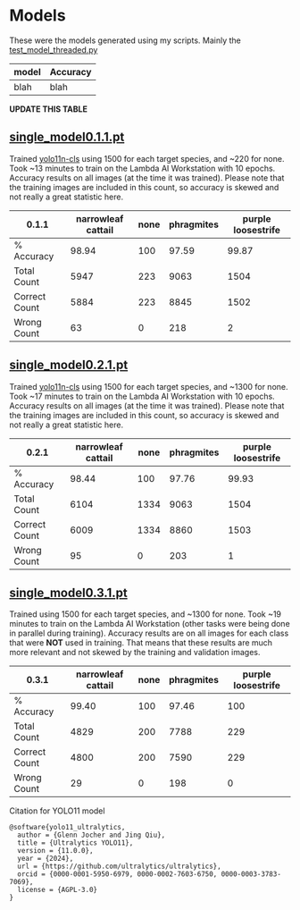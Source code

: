 # Models
These were the models generated using my scripts. Mainly the [test_model_threaded.py](https://github.com/jgeorge1316/Senior-Design-2025/blob/main/Test-Scripts/test_model_threaded.py)

| model | Accuracy  |
| --- | --- |
| blah | blah |
**UPDATE THIS TABLE**

## [single_model0.1.1.pt](https://github.com/jgeorge1316/Senior-Design-2025/blob/main/models/single_model0.1.1.pt)
Trained [yolo11n-cls](https://github.com/ultralytics/assets/releases/download/v8.3.0/yolo11n-cls.pt) using 1500 for each target species, and ~220 for none. Took ~13 minutes to train on the Lambda AI Workstation with 10 epochs. Accuracy results on all images (at the time it was trained). Please note that the training images are included in this count, so accuracy is skewed and not really a great statistic here.

| 0.1.1 | narrowleaf cattail | none | phragmites | purple loosestrife |
| --- | --- | ---| --- | --- |
| % Accuracy | 98.94 | 100 | 97.59 | 99.87 |
| Total Count | 5947 | 223 | 9063 | 1504 |
| Correct Count | 5884 | 223 | 8845 | 1502 |
| Wrong Count | 63 | 0 | 218 | 2 |

## [single_model0.2.1.pt](https://github.com/jgeorge1316/Senior-Design-2025/blob/main/models/single_model0.2.1.pt)
Trained [yolo11n-cls](https://github.com/ultralytics/assets/releases/download/v8.3.0/yolo11n-cls.pt) using 1500 for each target species, and ~1300 for none. Took ~17 minutes to train on the Lambda AI Workstation with 10 epochs. Accuracy results on all images (at the time it was trained). Please note that the training images are included in this count, so accuracy is skewed and not really a great statistic here.

| 0.2.1 | narrowleaf cattail | none | phragmites | purple loosestrife |
| --- | --- | ---| --- | --- |
| % Accuracy | 98.44 | 100 | 97.76 | 99.93 |
| Total Count | 6104 | 1334 | 9063 | 1504 |
| Correct Count | 6009 | 1334 | 8860 | 1503 |
| Wrong Count | 95 | 0 | 203 | 1 |

## [single_model0.3.1.pt](https://github.com/jgeorge1316/Senior-Design-2025/blob/main/models/single_model0.3.1.pt)
Trained using 1500 for each target species, and ~1300 for none. Took ~19 minutes to train on the Lambda AI Workstation (other tasks were being done in parallel during training). Accuracy results are on all images for each class that were **NOT** used in training. That means that these results are much more relevant and not skewed by the training and validation images.

| 0.3.1 | narrowleaf cattail | none | phragmites | purple loosestrife |
| --- | --- | ---| --- | --- |
| % Accuracy | 99.40 | 100 | 97.46 | 100 |
| Total Count | 4829 | 200 | 7788 | 229 |
| Correct Count | 4800 | 200 | 7590 | 229 |
| Wrong Count | 29 | 0 | 198 | 0 |

Citation for YOLO11 model
```
@software{yolo11_ultralytics,
  author = {Glenn Jocher and Jing Qiu},
  title = {Ultralytics YOLO11},
  version = {11.0.0},
  year = {2024},
  url = {https://github.com/ultralytics/ultralytics},
  orcid = {0000-0001-5950-6979, 0000-0002-7603-6750, 0000-0003-3783-7069},
  license = {AGPL-3.0}
}
```